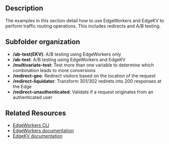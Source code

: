 ## Description
The examples in this section detail how to use EdgeWorkers and EdgeKV to perform traffic routing operations. This includes redirects and A/B testing.

## Subfolder organization
* **/ab-test(EKV)**: A/B testing using EdgeWorkers only
* **/ab-test**: A/B testing using EdgeWorkers and EdgeKV
* **/multivariate-test**: Test more than one variable to determine which combination leads to more conversions 
* **/redirect-geo**: Redirect visitors based on the location of the request 
* **/redirect-liquidator**: Transform 301/302 redirets into 200 responses at the Edge
* **/redirect-unauthenticated**: Validate if a request originates from an authenticated user  

## Related Resources
- [EdgeWorkers CLI](https://developer.akamai.com/cli/packages/edgeworkers.html)
- [EdgeWorkers documentation](https://techdocs.akamai.com/edgeworkers/docs)
- [EdgeKV documentation](https://techdocs.akamai.com/edgekv/docs)
